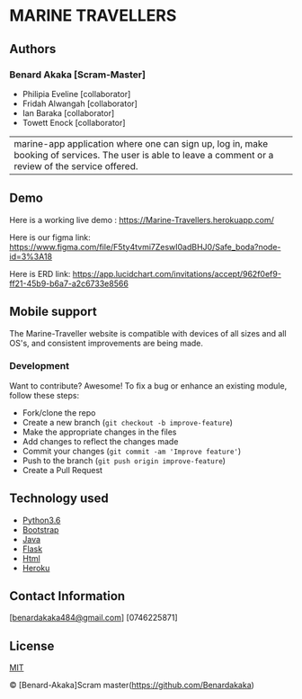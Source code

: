 # MARINE TRAVELLERS

## Authors
### Benard Akaka [Scram-Master]
* Philipia Eveline [collaborator]
* Fridah Alwangah [collaborator]
* Ian Baraka [collaborator]
* Towett Enock [collaborator]

<table>
<tr>
<td>
marine-app application where one can sign up, log in, make booking of services. The user is able to leave a comment or a review of the service offered.
</td>
</tr>
</table>

## Demo
Here is a working live demo : https://Marine-Travellers.herokuapp.com/

Here is our figma link: https://www.figma.com/file/F5ty4tvmi7ZeswI0adBHJ0/Safe_boda?node-id=3%3A18

Here is ERD link:  https://app.lucidchart.com/invitations/accept/962f0ef9-ff21-45b9-b6a7-a2c6733e8566

## Mobile support
The Marine-Traveller website is compatible with devices of all sizes and all OS's, and consistent improvements are being made.

### Development

Want to contribute? Awesome!
To fix a bug or enhance an existing module, follow these steps:
- Fork/clone the repo
- Create a new branch (`git checkout -b improve-feature`)
- Make the appropriate changes in the files
- Add changes to reflect the changes made
- Commit your changes (`git commit -am 'Improve feature'`)
- Push to the branch (`git push origin improve-feature`)
- Create a Pull Request

## Technology used

- [Python3.6](https://www.python.org/)
- [Bootstrap](https://getbootstrap.com/docs/4.3/getting-started/introduction/)
- [Java](https://codeinstitute.net/blog/what-is-java/)
- [Flask](http://flask.pocoo.org/)
- [Html](https://www.w3schools.com/html/default.asp)
- [Heroku](https://heroku.com)

## Contact Information

[benardakaka484@gmail.com]
[0746225871]


## License 
[MIT](https://github.com/Benardakaka/Marine-Travellers/master/LICENSE.md)

 © [Benard-Akaka]Scram master(https://github.com/Benardakaka)



